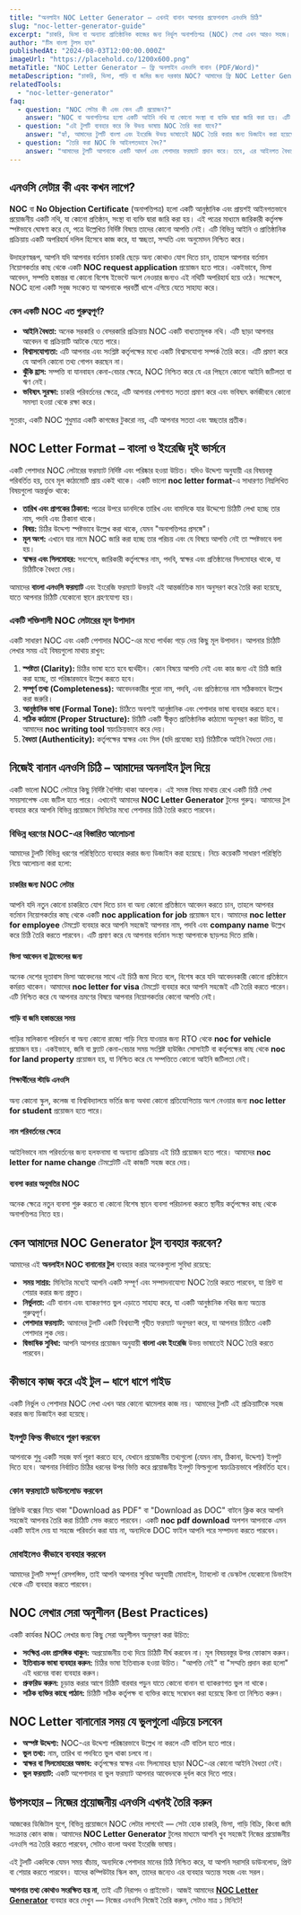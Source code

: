 ```yaml
---
title: "অনলাইন NOC Letter Generator – এখনই বানান আপনার প্রফেশনাল এনওসি চিঠি"
slug: "noc-letter-generator-guide"
excerpt: "চাকরি, ভিসা বা অন্যান্য প্রাতিষ্ঠানিক কাজের জন্য নির্ভুল অনাপত্তিপত্র (NOC) লেখা এখন আরও সহজ। জানুন কীভাবে আমাদের টুল ব্যবহার করে মিনিটের মধ্যে পেশাদার NOC তৈরি করবেন।"
author: "টিম বাংলা টুলস হাব"
publishedAt: "2024-08-03T12:00:00.000Z"
imageUrl: "https://placehold.co/1200x600.png"
metaTitle: "NOC Letter Generator – ফ্রি অনলাইন এনওসি বানান (PDF/Word)"
metaDescription: "চাকরি, ভিসা, গাড়ি বা জমির জন্য দরকার NOC? আমাদের ফ্রি NOC Letter Generator দিয়ে এখনই বাংলা ও ইংরেজিতে তৈরি করুন – PDF/Word ফরম্যাটে!"
relatedTools:
  - "noc-letter-generator"
faq:
  - question: "NOC লেটার কী এবং কেন এটি প্রয়োজন?"
    answer: "NOC বা অনাপত্তিপত্র হলো একটি আইনি নথি যা কোনো সংস্থা বা ব্যক্তি দ্বারা জারি করা হয়। এটি প্রমাণ করে যে, কোনো নির্দিষ্ট বিষয়ে তাদের কোনো আপত্তি নেই। চাকরি পরিবর্তন, বিদেশ ভ্রমণ, বা কোনো নির্দিষ্ট প্রকল্পের জন্য এটি প্রয়োজন হতে পারে।"
  - question: "এই টুলটি ব্যবহার করে কি উভয় ভাষায় NOC তৈরি করা যাবে?"
    answer: "হ্যাঁ, আমাদের টুলটি বাংলা এবং ইংরেজি উভয় ভাষাতেই NOC তৈরি করার জন্য ডিজাইন করা হয়েছে। আপনি আপনার প্রয়োজন অনুযায়ী ভাষা নির্বাচন করতে পারবেন।"
  - question: "তৈরি করা NOC কি আইনগতভাবে বৈধ?"
    answer: "আমাদের টুলটি আপনাকে একটি আদর্শ এবং পেশাদার ফরম্যাট প্রদান করে। তবে, এর আইনগত বৈধতা নিশ্চিত করার জন্য এটিকে অবশ্যই সংশ্লিষ্ট কর্তৃপক্ষের দ্বারা স্বাক্ষরিত এবং সিলমোহরযুক্ত হতে হবে। এটি একটি খসড়া তৈরির জন্য সেরা টুল।"
---
```


## এনওসি লেটার কী এবং কখন লাগে?

**NOC** বা **No Objection Certificate** (অনাপত্তিপত্র) হলো একটি আনুষ্ঠানিক এবং প্রায়শই আইনগতভাবে প্রয়োজনীয় একটি নথি, যা কোনো প্রতিষ্ঠান, সংস্থা বা ব্যক্তি দ্বারা জারি করা হয়। এই পত্রের মাধ্যমে জারিকারী কর্তৃপক্ষ স্পষ্টভাবে ঘোষণা করে যে, পত্রে উল্লেখিত নির্দিষ্ট বিষয়ে তাদের কোনো আপত্তি নেই। এটি বিভিন্ন আইনি ও প্রাতিষ্ঠানিক প্রক্রিয়ায় একটি অপরিহার্য দলিল হিসেবে কাজ করে, যা স্বচ্ছতা, সম্মতি এবং অনুমোদন নিশ্চিত করে।

উদাহরণস্বরূপ, আপনি যদি আপনার বর্তমান চাকরি ছেড়ে অন্য কোথাও যোগ দিতে চান, তাহলে আপনার বর্তমান নিয়োগকর্তার কাছ থেকে একটি **NOC request application** প্রয়োজন হতে পারে। একইভাবে, ভিসা আবেদন, সম্পত্তি হস্তান্তর বা কোনো বিশেষ ইভেন্টে অংশ নেওয়ার জন্যও এই নথিটি অপরিহার্য হয়ে ওঠে। সংক্ষেপে, NOC হলো একটি সবুজ সংকেত যা আপনাকে পরবর্তী ধাপে এগিয়ে যেতে সাহায্য করে।

### কেন একটি NOC এত গুরুত্বপূর্ণ?
*   **আইনি বৈধতা:** অনেক সরকারি ও বেসরকারি প্রক্রিয়ায় NOC একটি বাধ্যতামূলক নথি। এটি ছাড়া আপনার আবেদন বা প্রক্রিয়াটি আটকে যেতে পারে।
*   **বিশ্বাসযোগ্যতা:** এটি আপনার এবং সংশ্লিষ্ট কর্তৃপক্ষের মধ্যে একটি বিশ্বাসযোগ্য সম্পর্ক তৈরি করে। এটি প্রমাণ করে যে আপনি কোনো তথ্য গোপন করছেন না।
*   **ঝুঁকি হ্রাস:** সম্পত্তি বা যানবাহন কেনা-বেচার ক্ষেত্রে, NOC নিশ্চিত করে যে এর পিছনে কোনো আইনি জটিলতা বা ঋণ নেই।
*   **ভবিষ্যৎ সুরক্ষা:** চাকরি পরিবর্তনের ক্ষেত্রে, এটি আপনার পেশাগত সততা প্রমাণ করে এবং ভবিষ্যৎ কর্মজীবনে কোনো সমস্যা হওয়া থেকে রক্ষা করে।

সুতরাং, একটি NOC শুধুমাত্র একটি কাগজের টুকরো নয়, এটি আপনার সততা এবং স্বচ্ছতার প্রতীক।

## NOC Letter Format – বাংলা ও ইংরেজি দুই ভার্সনে

একটি পেশাদার NOC লেটারের ফরম্যাট নির্দিষ্ট এবং পরিষ্কার হওয়া উচিত। যদিও উদ্দেশ্য অনুযায়ী এর বিষয়বস্তু পরিবর্তিত হয়, তবে মূল কাঠামোটি প্রায় একই থাকে। একটি ভালো **noc letter format**-এ সাধারণত নিম্নলিখিত বিষয়গুলো অন্তর্ভুক্ত থাকে:

*   **তারিখ এবং প্রাপকের ঠিকানা:** পত্রের উপরে ডানদিকে তারিখ এবং বামদিকে যার উদ্দেশ্যে চিঠিটি লেখা হচ্ছে তার নাম, পদবি এবং ঠিকানা থাকে।
*   **বিষয়:** চিঠির উদ্দেশ্য স্পষ্টভাবে উল্লেখ করা থাকে, যেমন "অনাপত্তিপত্র প্রসঙ্গে"।
*   **মূল অংশ:** এখানে যার নামে NOC জারি করা হচ্ছে তার পরিচয় এবং যে বিষয়ে আপত্তি নেই তা স্পষ্টভাবে বলা হয়।
*   **স্বাক্ষর এবং সিলমোহর:** সবশেষে, জারিকারী কর্তৃপক্ষের নাম, পদবি, স্বাক্ষর এবং প্রতিষ্ঠানের সিলমোহর থাকে, যা চিঠিটিকে বৈধতা দেয়।

আমাদের **বাংলা এনওসি ফরম্যাট** এবং ইংরেজি ফরম্যাট উভয়ই এই আন্তর্জাতিক মান অনুসরণ করে তৈরি করা হয়েছে, যাতে আপনার চিঠিটি যেকোনো স্থানে গ্রহণযোগ্য হয়।

### একটি শক্তিশালী NOC লেটারের মূল উপাদান
একটি সাধারণ NOC এবং একটি পেশাদার NOC-এর মধ্যে পার্থক্য গড়ে দেয় কিছু মূল উপাদান। আপনার চিঠিটি লেখার সময় এই বিষয়গুলো মাথায় রাখুন:

1.  **স্পষ্টতা (Clarity):** চিঠির ভাষা হতে হবে দ্ব্যর্থহীন। কোন বিষয়ে আপত্তি নেই এবং কার জন্য এই চিঠি জারি করা হচ্ছে, তা পরিষ্কারভাবে উল্লেখ করতে হবে।
2.  **সম্পূর্ণ তথ্য (Completeness):** আবেদনকারীর পুরো নাম, পদবি, এবং প্রতিষ্ঠানের নাম সঠিকভাবে উল্লেখ করা জরুরি।
3.  **আনুষ্ঠানিক ভাষা (Formal Tone):** চিঠিতে অবশ্যই আনুষ্ঠানিক এবং পেশাদার ভাষা ব্যবহার করতে হবে।
4.  **সঠিক কাঠামো (Proper Structure):** চিঠিটি একটি স্বীকৃত প্রাতিষ্ঠানিক কাঠামো অনুসরণ করা উচিত, যা আমাদের **noc writing tool** স্বয়ংক্রিয়ভাবে করে দেয়।
5.  **বৈধতা (Authenticity):** কর্তৃপক্ষের স্বাক্ষর এবং সিল (যদি প্রযোজ্য হয়) চিঠিটিকে আইনি বৈধতা দেয়।

## নিজেই বানান এনওসি চিঠি – আমাদের অনলাইন টুল দিয়ে

একটি ভালো NOC লেটারে কিছু নির্দিষ্ট বৈশিষ্ট্য থাকা আবশ্যক। এই সমস্ত বিষয় মাথায় রেখে একটি চিঠি লেখা সময়সাপেক্ষ এবং জটিল হতে পারে। এখানেই আমাদের **NOC Letter Generator** টুলের গুরুত্ব। আমাদের টুল ব্যবহার করে আপনি বিভিন্ন প্রয়োজনে মিনিটের মধ্যে পেশাদার চিঠি তৈরি করতে পারবেন।

### বিভিন্ন ধরণের NOC-এর বিস্তারিত আলোচনা
আমাদের টুলটি বিভিন্ন ধরণের পরিস্থিতিতে ব্যবহার করার জন্য ডিজাইন করা হয়েছে। নিচে কয়েকটি সাধারণ পরিস্থিতি নিয়ে আলোচনা করা হলো:

#### চাকরির জন্য NOC লেটার
আপনি যদি নতুন কোনো চাকরিতে যোগ দিতে চান বা অন্য কোনো প্রতিষ্ঠানে আবেদন করতে চান, তাহলে আপনার বর্তমান নিয়োগকর্তার কাছ থেকে একটি **noc application for job** প্রয়োজন হবে। আমাদের **noc letter for employee** টেমপ্লেট ব্যবহার করে আপনি সহজেই আপনার নাম, পদবি এবং **company name** উল্লেখ করে চিঠি তৈরি করতে পারবেন। এটি প্রমাণ করে যে আপনার বর্তমান সংস্থা আপনাকে ছাড়পত্র দিতে রাজি।

#### ভিসা আবেদন বা ট্রাভেলের জন্য
অনেক দেশের দূতাবাস ভিসা আবেদনের সাথে এই চিঠি জমা দিতে বলে, বিশেষ করে যদি আবেদনকারী কোনো প্রতিষ্ঠানে কর্মরত থাকেন। আমাদের **noc letter for visa** টেমপ্লেট ব্যবহার করে আপনি সহজেই এটি তৈরি করতে পারেন। এটি নিশ্চিত করে যে আপনার ভ্রমণের বিষয়ে আপনার নিয়োগকর্তার কোনো আপত্তি নেই।

#### গাড়ি বা জমি হস্তান্তরের সময়
গাড়ির মালিকানা পরিবর্তন বা অন্য কোনো রাজ্যে গাড়ি নিয়ে যাওয়ার জন্য RTO থেকে **noc for vehicle** প্রয়োজন হয়। একইভাবে, জমি বা ফ্ল্যাট কেনা-বেচার সময় সংশ্লিষ্ট হাউজিং সোসাইটি বা কর্তৃপক্ষের কাছ থেকে **noc for land property** প্রয়োজন হয়, যা নিশ্চিত করে যে সম্পত্তিতে কোনো আইনি জটিলতা নেই।

#### শিক্ষার্থীদের স্টাডি এনওসি
অন্য কোনো স্কুল, কলেজ বা বিশ্ববিদ্যালয়ে ভর্তির জন্য অথবা কোনো প্রতিযোগিতায় অংশ নেওয়ার জন্য **noc letter for student** প্রয়োজন হতে পারে।

#### নাম পরিবর্তনের ক্ষেত্রে
আইনিভাবে নাম পরিবর্তনের জন্য হলফনামা বা অন্যান্য প্রক্রিয়ায় এই চিঠি প্রয়োজন হতে পারে। আমাদের **noc letter for name change** টেমপ্লেটটি এই কাজটি সহজ করে দেয়।

#### ব্যবসা করার অনুমতির NOC
অনেক ক্ষেত্রে নতুন ব্যবসা শুরু করতে বা কোনো বিশেষ স্থানে ব্যবসা পরিচালনা করতে স্থানীয় কর্তৃপক্ষের কাছ থেকে অনাপত্তিপত্র নিতে হয়।

## কেন আমাদের NOC Generator টুল ব্যবহার করবেন?

আমাদের এই **অনলাইন NOC বানানোর টুল** ব্যবহার করার অনেকগুলো সুবিধা রয়েছে:
*   **সময় সাশ্রয়:** মিনিটের মধ্যেই আপনি একটি সম্পূর্ণ এবং সম্পাদনাযোগ্য NOC তৈরি করতে পারবেন, যা প্রিন্ট বা শেয়ার করার জন্য প্রস্তুত।
*   **নির্ভুলতা:** এটি বানান এবং ব্যাকরণগত ভুল এড়াতে সাহায্য করে, যা একটি আনুষ্ঠানিক নথির জন্য অত্যন্ত গুরুত্বপূর্ণ।
*   **পেশাদার ফরম্যাট:** আমাদের টুলটি একটি বিশ্বব্যাপী গৃহীত ফরম্যাট অনুসরণ করে, যা আপনার চিঠিতে একটি পেশাদার লুক দেয়।
*   **দ্বিভাষিক সুবিধা:** আপনি আপনার প্রয়োজন অনুযায়ী **বাংলা এবং ইংরেজি** উভয় ভাষাতেই NOC তৈরি করতে পারবেন।

## কীভাবে কাজ করে এই টুল – ধাপে ধাপে গাইড

একটি নির্ভুল ও পেশাদার NOC লেখা এখন আর কোনো ঝামেলার কাজ নয়। আমাদের টুলটি এই প্রক্রিয়াটিকে সহজ করার জন্য ডিজাইন করা হয়েছে।

### ইনপুট ফিল্ড কীভাবে পূরণ করবেন
আপনাকে শুধু একটি সহজ ফর্ম পূরণ করতে হবে, যেখানে প্রয়োজনীয় তথ্যগুলো (যেমন নাম, ঠিকানা, উদ্দেশ্য) ইনপুট দিতে হবে। আপনার নির্বাচিত চিঠির ধরনের উপর ভিত্তি করে প্রয়োজনীয় ইনপুট ফিল্ডগুলো স্বয়ংক্রিয়ভাবে পরিবর্তিত হবে।

### কোন ফরম্যাটে ডাউনলোড করবেন
প্রিভিউ বক্সের নিচে থাকা "Download as PDF" বা "Download as DOC" বাটনে ক্লিক করে আপনি সহজেই আপনার তৈরি করা চিঠিটি সেভ করতে পারবেন। একটি **noc pdf download** অপশন আপনাকে এমন একটি ফাইল দেয় যা সহজে পরিবর্তন করা যায় না, অন্যদিকে DOC ফাইল আপনি পরে সম্পাদনা করতে পারবেন।

### মোবাইলেও কীভাবে ব্যবহার করবেন
আমাদের টুলটি সম্পূর্ণ রেসপন্সিভ, তাই আপনি আপনার সুবিধা অনুযায়ী মোবাইল, ট্যাবলেট বা ডেস্কটপ যেকোনো ডিভাইস থেকে এটি ব্যবহার করতে পারবেন।

## NOC লেখার সেরা অনুশীলন (Best Practices)
একটি কার্যকর NOC লেখার জন্য কিছু সেরা অনুশীলন অনুসরণ করা উচিত:

*   **সংক্ষিপ্ত এবং প্রাসঙ্গিক থাকুন:** অপ্রয়োজনীয় তথ্য দিয়ে চিঠিটি দীর্ঘ করবেন না। মূল বিষয়বস্তুর উপর ফোকাস করুন।
*   **ইতিবাচক ভাষা ব্যবহার করুন:** চিঠির ভাষা ইতিবাচক হওয়া উচিত। "আপত্তি নেই" বা "সম্মতি প্রদান করা হলো" এই ধরনের বাক্য ব্যবহার করুন।
*   **প্রুফরিড করুন:** চূড়ান্ত করার আগে চিঠিটি বারবার পড়ুন যাতে কোনো বানান বা ব্যাকরণগত ভুল না থাকে।
*   **সঠিক ব্যক্তির কাছে পাঠান:** চিঠিটি সঠিক কর্তৃপক্ষ বা ব্যক্তির কাছে সম্বোধন করা হয়েছে কিনা তা নিশ্চিত করুন।

## NOC Letter বানানোর সময় যে ভুলগুলো এড়িয়ে চলবেন
*   **অস্পষ্ট উদ্দেশ্য:** NOC-এর উদ্দেশ্য পরিষ্কারভাবে উল্লেখ না করলে এটি বাতিল হতে পারে।
*   **ভুল তথ্য:** নাম, তারিখ বা পদবিতে ভুল থাকা চলবে না।
*   **স্বাক্ষর বা সিলমোহরের অভাব:** কর্তৃপক্ষের স্বাক্ষর এবং সিলমোহর ছাড়া NOC-এর কোনো আইনি বৈধতা নেই।
*   **ভুল ফরম্যাট:** একটি অপেশাদার বা ভুল ফরম্যাট আপনার আবেদনকে দুর্বল করে দিতে পারে।

## উপসংহার – নিজের প্রয়োজনীয় এনওসি এখনই তৈরি করুন

আজকের ডিজিটাল যুগে, বিভিন্ন প্রয়োজনে NOC লেটার লাগবেই — সেটা হোক চাকরি, ভিসা, গাড়ি বিক্রি, কিংবা জমি সংক্রান্ত কোন কাজ। আমাদের **NOC Letter Generator** টুলের মাধ্যমে আপনি খুব সহজেই নিজের প্রয়োজনীয় এনওসি পত্র তৈরি করতে পারবেন, সেটাও বাংলা অথবা ইংরেজি ভাষায়।

এই টুলটি একদিকে যেমন সময় বাঁচায়, অন্যদিকে পেশাদার মানের চিঠি নিশ্চিত করে, যা আপনি সরাসরি ডাউনলোড, প্রিন্ট বা শেয়ার করতে পারবেন। যাদের কম্পিউটার স্কিল কম, তাদের জন্যেও এর ব্যবহার অত্যন্ত সহজ এবং সরল।

**আপনার তথ্য কোথাও সংরক্ষিত হয় না**, তাই এটি নিরাপদ ও প্রাইভেট। আজই আমাদের **[NOC Letter Generator](/tools/noc-letter-generator)** ব্যবহার করে দেখুন — নিজের এনওসি নিজেই তৈরি করুন, সেটাও মাত্র ১ মিনিটে!
